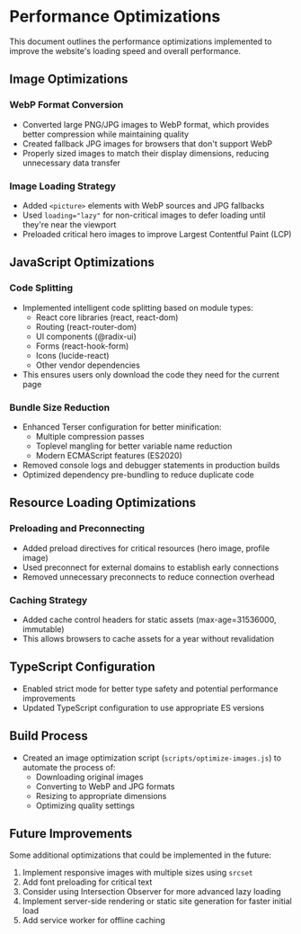 # Performance Optimizations

This document outlines the performance optimizations implemented to improve the website's loading speed and overall performance.

## Image Optimizations

### WebP Format Conversion
- Converted large PNG/JPG images to WebP format, which provides better compression while maintaining quality
- Created fallback JPG images for browsers that don't support WebP
- Properly sized images to match their display dimensions, reducing unnecessary data transfer

### Image Loading Strategy
- Added `<picture>` elements with WebP sources and JPG fallbacks
- Used `loading="lazy"` for non-critical images to defer loading until they're near the viewport
- Preloaded critical hero images to improve Largest Contentful Paint (LCP)

## JavaScript Optimizations

### Code Splitting
- Implemented intelligent code splitting based on module types:
  - React core libraries (react, react-dom)
  - Routing (react-router-dom)
  - UI components (@radix-ui)
  - Forms (react-hook-form)
  - Icons (lucide-react)
  - Other vendor dependencies
- This ensures users only download the code they need for the current page

### Bundle Size Reduction
- Enhanced Terser configuration for better minification:
  - Multiple compression passes
  - Toplevel mangling for better variable name reduction
  - Modern ECMAScript features (ES2020)
- Removed console logs and debugger statements in production builds
- Optimized dependency pre-bundling to reduce duplicate code

## Resource Loading Optimizations

### Preloading and Preconnecting
- Added preload directives for critical resources (hero image, profile image)
- Used preconnect for external domains to establish early connections
- Removed unnecessary preconnects to reduce connection overhead

### Caching Strategy
- Added cache control headers for static assets (max-age=31536000, immutable)
- This allows browsers to cache assets for a year without revalidation

## TypeScript Configuration
- Enabled strict mode for better type safety and potential performance improvements
- Updated TypeScript configuration to use appropriate ES versions

## Build Process
- Created an image optimization script (`scripts/optimize-images.js`) to automate the process of:
  - Downloading original images
  - Converting to WebP and JPG formats
  - Resizing to appropriate dimensions
  - Optimizing quality settings

## Future Improvements

Some additional optimizations that could be implemented in the future:

1. Implement responsive images with multiple sizes using `srcset`
2. Add font preloading for critical text
3. Consider using Intersection Observer for more advanced lazy loading
4. Implement server-side rendering or static site generation for faster initial load
5. Add service worker for offline caching
